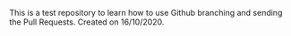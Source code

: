 This is a test repository to learn how to use Github branching and sending the Pull Requests.
Created on 16/10/2020.
